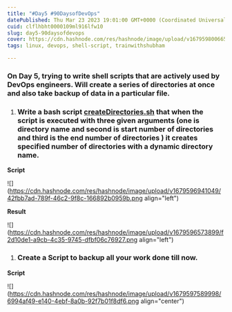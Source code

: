 ```yaml
---
title: "#Day5 #90DaysofDevOps"
datePublished: Thu Mar 23 2023 19:01:00 GMT+0000 (Coordinated Universal Time)
cuid: clflhbht0000109ml916lfw10
slug: day5-90daysofdevops
cover: https://cdn.hashnode.com/res/hashnode/image/upload/v1679598006652/0f661311-7d44-474b-b986-f0136758947d.jpeg
tags: linux, devops, shell-script, trainwithshubham

---
```


### **On Day 5, trying to write shell scripts that are actively used by DevOps engineers. Will create a series of directories at once and also take backup of data in a particular file.**

1. ### Write a bash script [createDirectories.sh](http://createDirectories.sh) that when the script is executed with three given arguments (one is directory name and second is start number of directories and third is the end number of directories ) it creates specified number of directories with a dynamic directory name.
    

**Script**

![](https://cdn.hashnode.com/res/hashnode/image/upload/v1679596941049/42fbb7ad-789f-46c2-9f8c-166892b0959b.png align="left")

**Result**

![](https://cdn.hashnode.com/res/hashnode/image/upload/v1679596573899/f2d10de1-a9cb-4c35-9745-dfbf06c76927.png align="left")

1. ### Create a Script to backup all your work done till now.
    

**Script**

![](https://cdn.hashnode.com/res/hashnode/image/upload/v1679597589998/6994af49-e140-4ebf-8a0b-92f7b01f8df6.png align="center")
